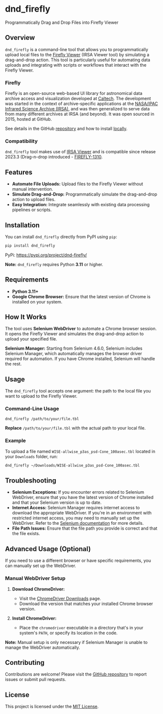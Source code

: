 # dnd_firefly

Programmatically Drag and Drop Files into Firefly Viewer

## Overview

`dnd_firefly` is a command-line tool that allows you to programmatically upload local files to the [Firefly Viewer](https://irsa.ipac.caltech.edu/irsaviewer/) (IRSA Viewer tool) by simulating a drag-and-drop action. This tool is particularly useful for automating data uploads and integrating with scripts or workflows that interact with the Firefly Viewer.

### Firefly

Firefly is an open-source web-based UI library for astronomical data archive access and visualization developed at [Caltech](https://caltech.edu).
The development was started in the context of archive-specific applications at the [NASA/IPAC Infrared Science Archive (IRSA)](https://irsa.ipac.caltech.edu), and was then generalized to serve data from many different archives at IRSA (and beyond). It was open sourced in 2015, hosted at GitHub.

See details in the GitHub [repository](https://github.com/Caltech-IPAC/firefly?tab=readme-ov-file#intro) and how to install [locally](https://github.com/Caltech-IPAC/firefly/blob/dev/docs/firefly-docker.md).

### Compatibility

`dnd_firefly` tool makes use of [IRSA Viewer](https://irsa.ipac.caltech.edu/irsaviewer/) and is compatible since release 2023.3 (Drag-n-drop introduced - [FIREFLY-1310](https://github.com/Caltech-IPAC/firefly/pull/1426).

## Features

- **Automate File Uploads:** Upload files to the Firefly Viewer without manual intervention.
- **Simulate Drag-and-Drop:** Programmatically simulate the drag-and-drop action to upload files.
- **Easy Integration:** Integrate seamlessly with existing data processing pipelines or scripts.

## Installation

You can install `dnd_firefly` directly from PyPI using `pip`:

```bash
pip install dnd_firefly
```

PyPi: https://pypi.org/project/dnd-firefly/

**Note:** `dnd_firefly` requires Python **3.11** or higher.

## Requirements

- **Python 3.11+**
- **Google Chrome Browser:** Ensure that the latest version of Chrome is installed on your system.

## How It Works

The tool uses **Selenium WebDriver** to automate a Chrome browser session. It opens the Firefly Viewer and simulates the drag-and-drop action to upload your specified file.

**Selenium Manager:** Starting from Selenium 4.6.0, Selenium includes Selenium Manager, which automatically manages the browser driver required for automation. If you have Chrome installed, Selenium will handle the rest.

## Usage

The `dnd_firefly` tool accepts one argument: the path to the local file you want to upload to the Firefly Viewer.

### Command-Line Usage

```bash
dnd_firefly /path/to/your/file.tbl
```

**Replace** `/path/to/your/file.tbl` with the actual path to your local file.

### Example

To upload a file named `WISE-allwise_p3as_psd-Cone_100asec.tbl` located in your `Downloads` folder, run:

```bash
dnd_firefly ~/Downloads/WISE-allwise_p3as_psd-Cone_100asec.tbl
```

## Troubleshooting

- **Selenium Exceptions:** If you encounter errors related to Selenium WebDriver, ensure that you have the latest version of Chrome installed and that your Selenium version is up to date.
- **Internet Access:** Selenium Manager requires internet access to download the appropriate WebDriver. If you're in an environment with restricted internet access, you may need to manually set up the WebDriver. Refer to the [Selenium documentation](https://www.selenium.dev/documentation/webdriver/troubleshooting/errors/selenium_manager/) for more details.
- **File Path Issues:** Ensure that the file path you provide is correct and that the file exists.

## Advanced Usage (Optional)

If you need to use a different browser or have specific requirements, you can manually set up the WebDriver.

### Manual WebDriver Setup

1. **Download ChromeDriver:**
   - Visit the [ChromeDriver Downloads](https://sites.google.com/a/chromium.org/chromedriver/downloads) page.
   - Download the version that matches your installed Chrome browser version.

2. **Install ChromeDriver:**
   - Place the `chromedriver` executable in a directory that's in your system's `PATH`, or specify its location in the code.

**Note:** Manual setup is only necessary if Selenium Manager is unable to manage the WebDriver automatically.

## Contributing

Contributions are welcome! Please visit the [GitHub repository](https://github.com/ejoliet/firefly-vscode-extension.git) to report issues or submit pull requests.

## License

This project is licensed under the [MIT License](https://opensource.org/licenses/MIT).